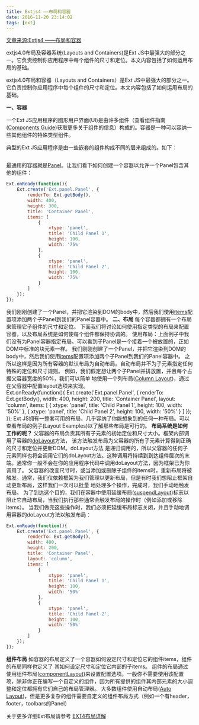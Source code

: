 ```yaml
---
title: Extjs4 ——布局和容器
date: 2016-11-20 23:14:02
tags: [ext]
---
```

[文章来源:Extjs4 ——布局和容器](http://blog.csdn.net/u011229848/article/details/53247752)


extjs4.0布局及容器系统(Layouts and Containers)是Ext JS中最强大的部分之一。它负责控制你应用程序中每个组件的尺寸和定位。本文内容包括了如何运用布局的基础。

extjs4.0布局和容器（Layouts and Containers）是Ext JS中最强大的部分之一。它负责控制你应用程序中每个组件的尺寸和定位。本文内容包括了如何运用布局的基础。

**一、容器**

一个Ext JS应用程序的图形用户界面(UI)是由许多组件（查看组件指南([Components Guide](http://dev.sencha.com/deploy/ext-4.0.7-gpl/docs/index.html#/guide/components))获取更多关于组件的信息）构成的。容器是一种可以容纳一些其他组件的特殊类型组件。
<!--more-->
典型的Ext JS应用程序是由一些嵌套的组件构成不同的层来组成的。如下：

![]()

最通用的容器就是[Panel](http://dev.sencha.com/deploy/ext-4.0.7-gpl/docs/index.html#!/api/Ext.panel.Panel)。让我们看下如何创建一个容器以允许一个Panel包含其他的组件：

```javascript
Ext.onReady(function(){
	Ext.create('Ext.panel.Panel', { 
	    renderTo: Ext.getBody(), 
	    width: 400, 
	    height: 300, 
	    title: 'Container Panel', 
	    items: [ 
	        { 
	            xtype: 'panel', 
	            title: 'Child Panel 1', 
	            height: 100, 
	            width: '75%' 
	        }, 
	        { 
	            xtype: 'panel', 
	            title: 'Child Panel 2', 
	            height: 100, 
	            width: '75%' 
	        } 
	    ] 
	});
});
```
 
我们刚刚创建了一个Panel，并把它渲染到DOM的body中，然后我们使用[items](http://dev.sencha.com/deploy/ext-4.0.7-gpl/docs/index.html#!/api/Ext.container.Container-cfg-items)配置项添加两个子Panel到我们的Panel容器中。
 **二、布局** 每个容器都拥有一个布局来管理它子组件的尺寸和定位。 下面我们将讨论如何使用指定类型的布局来配置容器，以及布局系统是如何使每个组件都保持协调的。 使用布局：上面例子中我们没有为Panel容器指定布局。可以看到子Panel是一个接着一个被放置的，正如DOM中标准的块元素一样。 我们刚刚创建了一个Panel，并把它渲染到DOM的body中，然后我们使用[items](http://dev.sencha.com/deploy/ext-4.0.7-gpl/docs/index.html#!/api/Ext.container.Container-cfg-items)配置项添加两个子Panel到我们的Panel容器中。   之所以这样是因为所有容器的默认布局为自动布局。自动布局并不为子元素指定任何特殊的定位和尺寸规则。 例如，我们假定想让两个子Panel并排放置，并且每个占据父容器宽度的50%，我们可以简单 地使用一个列布局([Column Layout](http://dev.sencha.com/deploy/ext-4.0.7-gpl/docs/index.html#!/api/Ext.layout.container.Column))，通过在父容器中配置layout选项来实现。  
Ext.onReady(function(){ Ext.create('Ext.panel.Panel', { renderTo: Ext.getBody(), width: 400, height: 200, title: 'Container Panel', layout: 'column', items: [ { xtype: 'panel', title: 'Child Panel 1', height: 100, width: '50%' }, { xtype: 'panel', title: 'Child Panel 2', height: 100, width: '50%' } ] }); });
   Ext JS拥有一整套可用的布局，几乎容纳了你能想象到的任何一种布局。可以查看布局的例子(Layout Examples)以了解那些布局是可行的。  **布局系统是如何工作的呢？** 父容器的布局负责其所有子元素的初始定位和尺寸大小。框架内部调用了容器的[doLayout](http://dev.sencha.com/deploy/ext-4.0.7-gpl/docs/index.html#!/api/Ext.container.Container-method-doLayout)方法， 该方法触发布局为父容器的所有子元素计算得到正确的尺寸和定位并更新DOM。doLayout方法 是递归调用的，所以父容器的任何子元素同样也将会调用它们的doLayout方法。这种调用将持续到到达组件层次的末端。通常你一般不会在你的应用程序代码中调用doLayout方法，因为框架已为你调用了。 父容器的改变尺寸时，或当添加或删除子组件的items时，重新布局将被触发。通常，我们仅依赖框架为我们管理以更新布局，但是有时我们想阻止框架自动更新布局，这样我们一次可以批量 地处理多个操作，完成时，我们手动地触发布局。 为了到达这个目的，我们在容器中使用延缓布局([suspendLayout)](http://dev.sencha.com/deploy/ext-4.0.7-gpl/docs/index.html#!/api/Ext.container.Container-cfg-suspendLayout)标志以阻止它自动布局，当我们执行那些通常会触发布局的操作时（例如添加或移除items）。 当我们做完这些操作时，我们必须把延缓布局标志关闭，并且手动地调用容器的doLayout方法以触发布局：  
```javascript
Ext.onReady(function(){
	Ext.create('Ext.panel.Panel', { 
	    renderTo: Ext.getBody(), 
	    width: 400, 
	    height: 200, 
	    title: 'Container Panel', 
	    layout: 'column', 
	    items: [ 
	        { 
	            xtype: 'panel', 
	            title: 'Child Panel 1', 
	            height: 100, 
	            width: '50%' 
	        }, 
	        { 
	            xtype: 'panel', 
	            title: 'Child Panel 2', 
	            height: 100, 
	            width: '50%' 
	        } 
	    ] 
	}); 
});
```
  **组件布局** 如容器的布局定义了一个容器如何设定尺寸和定位它的组件items，组件的布局同样也定义了 其如何设定尺寸和定位它内部的子items。 组件的布局通过使用组件布局([componentLayout](http://dev.sencha.com/deploy/ext-4.0.7-gpl/docs/index.html#!/api/Ext.container.Container))来设置配置选项。一般你不需要使用该配置项，除非你正在编写一个自定义的组件，因为所有提供的组件其内部元素的大小调整和定位都拥有它们自己的布局管理器。 大多数组件使用自动布局([Auto Layout](http://dev.sencha.com/deploy/ext-4.0.7-gpl/docs/index.html#!/api/Ext.layout.container.Auto))，但是更多复杂的组件需要自定义的组件布局方式（例如一个有header，footer，toolbars的Panel）

关于更多详细Ext布局请参考 [EXT4布局详解](http://blog.csdn.net/u011229848/article/details/53266452)